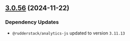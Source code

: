 ## [3.0.56](https://github.com/rudderlabs/rudder-sdk-js/compare/@rudderstack/analytics-js-loading-scripts@3.0.55...@rudderstack/analytics-js-loading-scripts@3.0.56) (2024-11-22)

### Dependency Updates

* `@rudderstack/analytics-js` updated to version `3.11.13`
